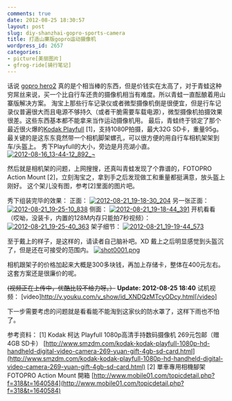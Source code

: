 ```yaml
---
comments: true
date: 2012-08-25 18:30:57
layout: post
slug: diy-shanzhai-gopro-sports-camera
title: 打造山寨版gopro运动摄像机
wordpress_id: 2657
categories:
- picture[美丽图片]
- gfrog-ride[骑行笔记]
---
```


话说 [gopro hero2](http://gopro.com/cameras/hd-hero2-motorsports-edition/) 真的是个相当棒的东西，但是价钱实在太高了，对于青蛙这种穷屌丝来说，买一个比自行车还贵的摄像机相当有难度。所以青蛙一直酝酿着用山寨版解决方案。
淘宝上那些行车记录仪或者微型摄像机倒是很便宜，但是行车记录仪普遍很大而且电源不够持久（或者干脆需要车载电源），微型摄像机拍摄效果很差。这些东西基本都不能拿来当作运动摄像机用。
最后，青蛙终于锁定了那个最近很火爆的[Kodak Playfull](http://store.kodak.com/store/ekconsus/en_US/pd/PLAYFULL_Video_Camera/productID.221644600) [1]，支持1080P拍摄，最大32G SD卡，重量95g。最关键的是这东东竟然带一个相机脚架螺孔，可以很方便的用自行车相机架架到车/头盔上。
秀下Playfull的大小，旁边是月亮湖小直。
[![2012-08-16_13-44-12_892_¬](http://lh5.ggpht.com/-lGVvRlvWhiA/UDikIGZ8nfI/AAAAAAAAH_0/IBxDoYHFJi8/w640/2012-08-16_13-44-12_892_%252517%2525C2%2525AC.jpg)](https://picasaweb.google.com/108736461751011849061/Milestone#5780550580795383282)

然后就是相机架的问题，上网搜搜，还真叫青蛙发现了个靠谱的，FOTOPRO Action Mount [2]，立刻淘宝之，拿到手之后发现做工和重量都挺满意，放头盔上刚好。
这个架儿没有图，参考[2]里面的图片吧。

秀下组装完毕的效果：
正面：
[![2012-08-21_19-18-30_204](http://lh4.ggpht.com/-E_vTI4bI6iE/UDikOqGpc5I/AAAAAAAAH-4/lbFwO7s1LDc/w640/2012-08-21_19-18-30_204.jpg)](https://picasaweb.google.com/108736461751011849061/Milestone#5780550693457326994)
另一张正面：
[![2012-08-21_19-25-10_838](http://lh3.ggpht.com/-2t8TrDBp8SE/UDikb_73qRI/AAAAAAAAH_U/MoTZFmjPQxM/w640/2012-08-21_19-25-10_838.jpg)](https://picasaweb.google.com/108736461751011849061/Milestone#5780550922656000274)
侧面：
[![2012-08-21_19-18-44_391](http://lh6.ggpht.com/-SAlOSy4VKnE/UDikSo-7L1I/AAAAAAAAH_A/xmpw92N8F1Y/w640/2012-08-21_19-18-44_391.jpg)](https://picasaweb.google.com/108736461751011849061/Milestone#5780550761875976018)
开机看看（哎呦，没装卡，内置的128M内存只能拍7秒视频）：
[![2012-08-21_19-25-40_363](http://lh4.ggpht.com/-uLGUL6hlyXE/UDikfgqdyKI/AAAAAAAAH_c/8E9yDMxNbi4/w640/2012-08-21_19-25-40_363.jpg)](https://picasaweb.google.com/108736461751011849061/Milestone#5780550982980978850)
架子细节：
[![2012-08-21_19-19-44_573](http://lh4.ggpht.com/-j8V1J6rN0ag/UDikw8vUxQI/AAAAAAAAH_k/pZUr56xPpfU/w640/2012-08-21_19-19-44_573.jpg)](https://picasaweb.google.com/108736461751011849061/Milestone#5780551282575328514)

至于戴上的样子，是这样的，请读者自己脑补吧。XD 戴上之后明显感觉到头盔沉了，但是还在可接受的范围内。
[![shot0001.png](http://lh5.ggpht.com/-VyNpnPUmGwM/UDioISNbqyI/AAAAAAAAIAo/iFXCQSycKdM/w640/shot0001.png)](https://picasaweb.google.com/108736461751011849061/OeEtEE#5780554982010628898)

相机跟架子的价格加起来大概是300多块钱，再加上存储卡，整体在400元左右。这套方案还是很廉价的呢。

<del>(视频正在上传中，优酷比较不给力呀。）</del>
**Update: 2012-08-25 18:40**
试机视频：
[video]http://v.youku.com/v_show/id_XNDQzMTcyODcy.html[/video]

下一步需要考虑的问题就是看看能不能淘到这家伙的防水罩了，这样下雨也不怕了。

参考资料：
[1] Kodak 柯达 Playfull 1080p高清手持数码摄像机 269元包邮（赠4GB SD卡） [http://www.smzdm.com/kodak-kodak-playfull-1080p-hd-handheld-digital-video-camera-269-yuan-gift-4gb-sd-card.html](http://www.smzdm.com/kodak-kodak-playfull-1080p-hd-handheld-digital-video-camera-269-yuan-gift-4gb-sd-card.html)
[2] 單車專用相機腳架 FOTOPRO Action Mount 開箱 [http://www.mobile01.com/topicdetail.php?f=318&t=1640584](http://www.mobile01.com/topicdetail.php?f=318&t=1640584)
